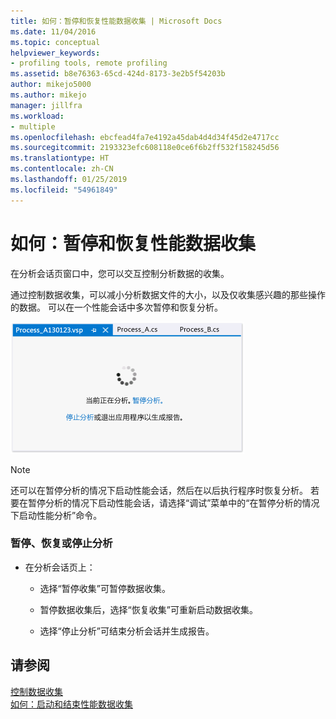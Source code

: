 ```yaml
---
title: 如何：暂停和恢复性能数据收集 | Microsoft Docs
ms.date: 11/04/2016
ms.topic: conceptual
helpviewer_keywords:
- profiling tools, remote profiling
ms.assetid: b8e76363-65cd-424d-8173-3e2b5f54203b
author: mikejo5000
ms.author: mikejo
manager: jillfra
ms.workload:
- multiple
ms.openlocfilehash: ebcfead4fa7e4192a45dab4d4d34f45d2e4717cc
ms.sourcegitcommit: 2193323efc608118e0ce6f6b2ff532f158245d56
ms.translationtype: HT
ms.contentlocale: zh-CN
ms.lasthandoff: 01/25/2019
ms.locfileid: "54961849"
---
```

# <a name="how-to-pause-and-resume-performance-data-collection"></a>如何：暂停和恢复性能数据收集
在分析会话页窗口中，您可以交互控制分析数据的收集。  
  
 通过控制数据收集，可以减小分析数据文件的大小，以及仅收集感兴趣的那些操作的数据。 可以在一个性能会话中多次暂停和恢复分析。  
  
 ![分析会话页](../profiling/media/prof_profilingsessionpage.png "PROF_ProfilingSessionPage")  
  
> [!NOTE]
>  还可以在暂停分析的情况下启动性能会话，然后在以后执行程序时恢复分析。 若要在暂停分析的情况下启动性能会话，请选择“调试”菜单中的“在暂停分析的情况下启动性能分析”命令。  
  
### <a name="to-pause--resume-or-stop-profiling"></a>暂停、恢复或停止分析  
  
-   在分析会话页上：  
  
    -   选择“暂停收集”可暂停数据收集。  
  
    -   暂停数据收集后，选择“恢复收集”可重新启动数据收集。  
  
    -   选择“停止分析”可结束分析会话并生成报告。  
  
## <a name="see-also"></a>请参阅  
 [控制数据收集](../profiling/controlling-data-collection.md)   
 [如何：启动和结束性能数据收集](../profiling/how-to-start-and-end-performance-data-collection.md)